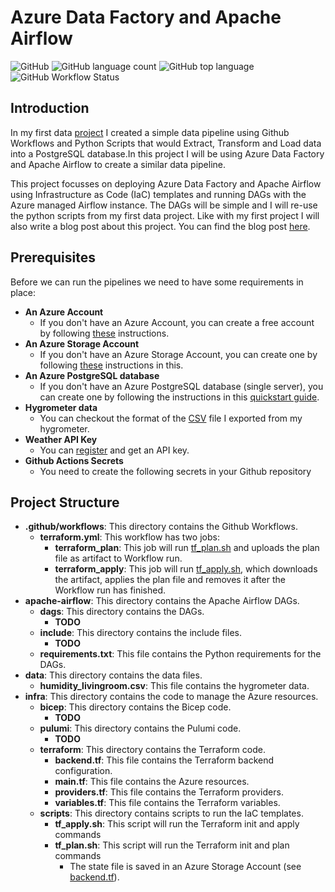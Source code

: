 # Azure Data Factory and Apache Airflow

![GitHub](https://img.shields.io/github/license/bramvdklinkenberg/my_first_data_project?style=flat-square)
![GitHub language count](https://img.shields.io/github/languages/count/bramvdklinkenberg/adf-airflow-data-project?style=flat-square)
![GitHub top language](https://img.shields.io/github/languages/top/bramvdklinkenberg/adf-airflow-data-project?style=flat-square)
![GitHub Workflow Status](https://img.shields.io/github/actions/workflow/status/bramvdklinkenberg/adf-airflow-data-project/terraform.yml?label=Terraform&style=flat-square)

## Introduction
In my first data [project](https://github.com/bramvdklinkenberg/my_first_data_project) I created a simple data pipeline using Github Workflows and Python Scripts that would Extract, Transform and Load data into a PostgreSQL database.In this project I will be using Azure Data Factory and Apache Airflow to create a similar data pipeline.

This project focusses on deploying Azure Data Factory and Apache Airflow using Infrastructure as Code (IaC) templates and running DAGs with the Azure managed Airflow instance. The DAGs will be simple and I will re-use the python scripts from my first data project.
Like with my first project I will also write a blog post about this project. You can find the blog post [here](https://bramvandenklinkenberg.com/2023/03/07/azure-data-factory-and-apache-airflow//).

## Prerequisites

Before we can run the pipelines we need to have some requirements in place:

- **An Azure Account**
  - If you don\'t have an Azure Account, you can create a free account by following [these](https://azure.microsoft.com/en-us/free/) instructions.
- **An Azure Storage Account**
  - If you don\'t have an Azure Storage Account, you can create one by following [these](https://docs.microsoft.com/en-us/azure/storage/common/storage-account-create) instructions in this.
- **An Azure PostgreSQL database**
  - If you don\'t have an Azure PostgreSQL database (single server), you can create one by following the instructions in this [quickstart guide](https://learn.microsoft.com/en-gb/azure/postgresql/single-server/quickstart-create-server-database-portal).
- **Hygrometer data**
  - You can checkout the format of the [CSV](./data/humidity_livingroom.csv) file I exported from my hygrometer.
- **Weather API Key**
  - You can [register](https://www.visualcrossing.com/) and get an API key.
- **Github Actions Secrets**
  - You need to create the following secrets in your Github repository

## Project Structure
- **.github/workflows**: This directory contains the Github Workflows.
    - **terraform.yml**: This workflow has two jobs:
        - **terraform_plan**: This job will run [tf_plan.sh](./infra/scripts/tf_plan.sh) and uploads the plan file as artifact to Workflow run.
        - **terraform_apply**: This job will run [tf_apply.sh](./infra/scripts/tf_apply.sh), which downloads the artifact, applies the plan file and removes it after the Workflow run has finished.
- **apache-airflow**: This directory contains the Apache Airflow DAGs.
    - **dags**: This directory contains the DAGs.
        - **TODO**
    - **include**: This directory contains the include files.
        - **TODO**
    - **requirements.txt**: This file contains the Python requirements for the DAGs.
- **data**: This directory contains the data files.
    - **humidity_livingroom.csv**: This file contains the hygrometer data.
- **infra**: This directory contains the code to manage the Azure resources.
    - **bicep**: This directory contains the Bicep code.
        - **TODO**
    - **pulumi**: This directory contains the Pulumi code.
        - **TODO**
    - **terraform**: This directory contains the Terraform code.
        - **backend.tf**: This file contains the Terraform backend configuration.
        - **main.tf**: This file contains the Azure resources.
        - **providers.tf**: This file contains the Terraform providers.
        - **variables.tf**: This file contains the Terraform variables.
    - **scripts**: This directory contains scripts to run the IaC templates.
        - **tf_apply.sh**: This script will run the Terraform init and apply commands
        - **tf_plan.sh**: This script will run the Terraform init and plan commands
            - The state file is saved in an Azure Storage Account (see [backend.tf](./infra/terraform/backend.tf)).